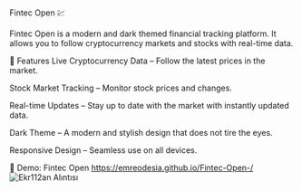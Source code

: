 Fintec Open 💹

Fintec Open is a modern and dark themed financial tracking platform. It allows you to follow cryptocurrency markets and stocks with real-time data.

🚀 Features
 Live Cryptocurrency Data – Follow the latest prices in the market.

 Stock Market Tracking – Monitor stock prices and changes.

 Real-time Updates – Stay up to date with the market with instantly updated data.

 Dark Theme – A modern and stylish design that does not tire the eyes.

 Responsive Design – Seamless use on all devices.

🔗 Demo: Fintec Open
https://emreodesia.github.io/Fintec-Open-/
![Ekr112an Alıntısı](https://github.com/user-attachments/assets/00a7eb46-cb61-440d-a91f-8188d5b308c2)






